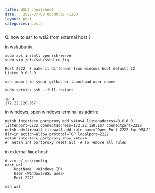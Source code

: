 ```yaml
---
title: WSL2 cheatsheet
date:   2021-07-03 00:00:00 +1200
layout: post
categories: posts
---
```



Q. how to ssh to wsl2 from external host ?

in wsl/ubuntu:

    sudo apt install openssh-server
    sudo vim /etc/ssh/sshd_config

    Port 2222  # make it different from windows host default 22
    Listen 0.0.0.0

    ssh-import-id <your github or launchpad user name>

    sudo service ssh --full-restart

    ip a
    172.22.120.167

in windows, open windows terminal as admin:

    netsh interface portproxy add v4tov4 listenaddress=0.0.0.0 listenport=2222 connectaddress=172.22.120.167 connectport=2222
    netsh advfirewall firewall add rule name="Open Port 2222 for WSL2" dir=in action=allow protocol=TCP localport=2222
    netsh interface portproxy show v4tov4
    #  netsh int portproxy reset all  # To remove all rules 

in external linux host:

    # vim ~/.ssh/config
    Host wsl
        HostName  <Windows IP>
        User <Windows/WSL user>
        Port 2222

    ssh wsl